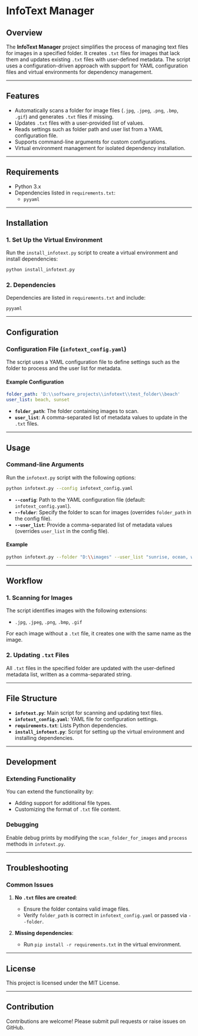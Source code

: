 # InfoText Manager

## Overview
The **InfoText Manager** project simplifies the process of managing text files for images in a specified folder. It creates `.txt` files for images that lack them and updates existing `.txt` files with user-defined metadata. The script uses a configuration-driven approach with support for YAML configuration files and virtual environments for dependency management.

---

## Features
- Automatically scans a folder for image files (`.jpg`, `.jpeg`, `.png`, `.bmp`, `.gif`) and generates `.txt` files if missing.
- Updates `.txt` files with a user-provided list of values.
- Reads settings such as folder path and user list from a YAML configuration file.
- Supports command-line arguments for custom configurations.
- Virtual environment management for isolated dependency installation.

---

## Requirements
- Python 3.x
- Dependencies listed in `requirements.txt`:
  - `pyyaml`

---

## Installation

### 1. Set Up the Virtual Environment
Run the `install_infotext.py` script to create a virtual environment and install dependencies:

```bash
python install_infotext.py
```

### 2. Dependencies
Dependencies are listed in `requirements.txt` and include:

```text
pyyaml
```

---

## Configuration

### Configuration File (`infotext_config.yaml`)
The script uses a YAML configuration file to define settings such as the folder to process and the user list for metadata.

#### Example Configuration
```yaml
folder_path: 'D:\\software_projects\\infotext\\test_folder\\beach'
user_list: beach, sunset
```

- **`folder_path`**: The folder containing images to scan.
- **`user_list`**: A comma-separated list of metadata values to update in the `.txt` files.

---

## Usage

### Command-line Arguments
Run the `infotext.py` script with the following options:

```bash
python infotext.py --config infotext_config.yaml
```

- **`--config`**: Path to the YAML configuration file (default: `infotext_config.yaml`).
- **`--folder`**: Specify the folder to scan for images (overrides `folder_path` in the config file).
- **`--user_list`**: Provide a comma-separated list of metadata values (overrides `user_list` in the config file).

#### Example
```bash
python infotext.py --folder "D:\\images" --user_list "sunrise, ocean, waves"
```

---

## Workflow

### 1. Scanning for Images
The script identifies images with the following extensions:
- `.jpg`, `.jpeg`, `.png`, `.bmp`, `.gif`

For each image without a `.txt` file, it creates one with the same name as the image.

### 2. Updating `.txt` Files
All `.txt` files in the specified folder are updated with the user-defined metadata list, written as a comma-separated string.

---

## File Structure

- **`infotext.py`**: Main script for scanning and updating text files.
- **`infotext_config.yaml`**: YAML file for configuration settings.
- **`requirements.txt`**: Lists Python dependencies.
- **`install_infotext.py`**: Script for setting up the virtual environment and installing dependencies.

---

## Development

### Extending Functionality
You can extend the functionality by:
- Adding support for additional file types.
- Customizing the format of `.txt` file content.

### Debugging
Enable debug prints by modifying the `scan_folder_for_images` and `process` methods in `infotext.py`.

---

## Troubleshooting

### Common Issues
1. **No `.txt` files are created**:
   - Ensure the folder contains valid image files.
   - Verify `folder_path` is correct in `infotext_config.yaml` or passed via `--folder`.

2. **Missing dependencies**:
   - Run `pip install -r requirements.txt` in the virtual environment.

---

## License
This project is licensed under the MIT License.

---

## Contribution
Contributions are welcome! Please submit pull requests or raise issues on GitHub.

